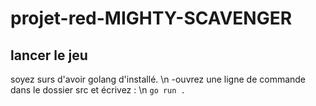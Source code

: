 # projet-red-MIGHTY-SCAVENGER

## lancer le jeu
soyez surs d'avoir golang d'installé. \n
-ouvrez une ligne de commande dans le dossier src et écrivez : \n
```go run .```

